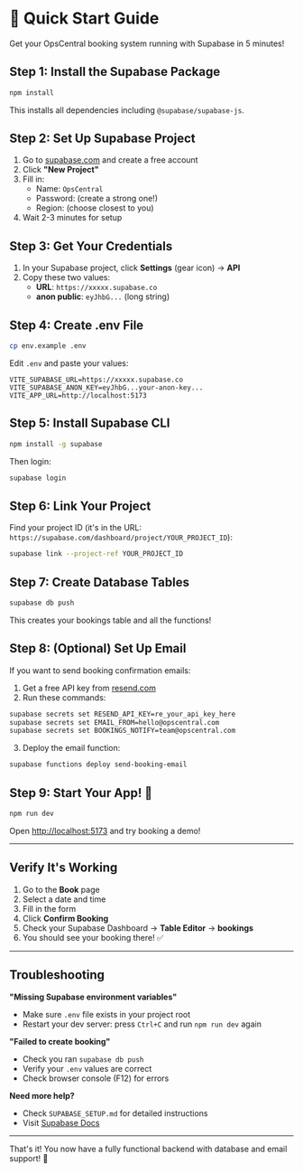 # 🚀 Quick Start Guide

Get your OpsCentral booking system running with Supabase in 5 minutes!

## Step 1: Install the Supabase Package

```bash
npm install
```

This installs all dependencies including `@supabase/supabase-js`.

## Step 2: Set Up Supabase Project

1. Go to [supabase.com](https://supabase.com) and create a free account
2. Click **"New Project"**
3. Fill in:
   - Name: `OpsCentral`
   - Password: (create a strong one!)
   - Region: (choose closest to you)
4. Wait 2-3 minutes for setup

## Step 3: Get Your Credentials

1. In your Supabase project, click **Settings** (gear icon) → **API**
2. Copy these two values:
   - **URL**: `https://xxxxx.supabase.co`
   - **anon public**: `eyJhbG...` (long string)

## Step 4: Create .env File

```bash
cp env.example .env
```

Edit `.env` and paste your values:

```env
VITE_SUPABASE_URL=https://xxxxx.supabase.co
VITE_SUPABASE_ANON_KEY=eyJhbG...your-anon-key...
VITE_APP_URL=http://localhost:5173
```

## Step 5: Install Supabase CLI

```bash
npm install -g supabase
```

Then login:

```bash
supabase login
```

## Step 6: Link Your Project

Find your project ID (it's in the URL: `https://supabase.com/dashboard/project/YOUR_PROJECT_ID`):

```bash
supabase link --project-ref YOUR_PROJECT_ID
```

## Step 7: Create Database Tables

```bash
supabase db push
```

This creates your bookings table and all the functions!

## Step 8: (Optional) Set Up Email

If you want to send booking confirmation emails:

1. Get a free API key from [resend.com](https://resend.com)
2. Run these commands:

```bash
supabase secrets set RESEND_API_KEY=re_your_api_key_here
supabase secrets set EMAIL_FROM=hello@opscentral.com
supabase secrets set BOOKINGS_NOTIFY=team@opscentral.com
```

3. Deploy the email function:

```bash
supabase functions deploy send-booking-email
```

## Step 9: Start Your App! 🎉

```bash
npm run dev
```

Open [http://localhost:5173](http://localhost:5173) and try booking a demo!

---

## Verify It's Working

1. Go to the **Book** page
2. Select a date and time
3. Fill in the form
4. Click **Confirm Booking**
5. Check your Supabase Dashboard → **Table Editor** → **bookings**
6. You should see your booking there! ✅

---

## Troubleshooting

**"Missing Supabase environment variables"**
- Make sure `.env` file exists in your project root
- Restart your dev server: press `Ctrl+C` and run `npm run dev` again

**"Failed to create booking"**
- Check you ran `supabase db push`
- Verify your `.env` values are correct
- Check browser console (F12) for errors

**Need more help?**
- Check `SUPABASE_SETUP.md` for detailed instructions
- Visit [Supabase Docs](https://supabase.com/docs)

---

That's it! You now have a fully functional backend with database and email support! 🚀

